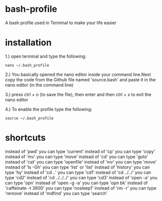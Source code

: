 # bash-profile
A bash profile used in Terminal to make your life easier

# installation

1.) open terminal and type the following: 

<code>nano ~/.bash_profile</code>

2.) You basically opened the nano editor inside your command line.Next copy the code from the Github file named 'source.bash' and paste it in the nano editor (in the command line) 

3.) press ctrl + o (to save the file), then enter and then ctrl + x to exit the nano editor 

4.) To enable the profile type the following: 

<code>source ~/.bash_profile</code>

# shortcuts

instead of 'pwd' you can type 'current'
instead of 'cp' you can type 'copy'
instead of 'mv' you can type 'move'
instead of 'cd' you can type 'goto'
instead of 'cat' you can type 'openfile'
instead of 'mv' you can type 'move'
instead of 'ls -Gh' you can type 'list' or 'list'
instead of 'history' you can type 'hy'
instead of 'cd ..' you can type 'cd1'
instead of 'cd ../../' you can type 'cd2'
instead of 'cd ../../../' you can type 'cd3'
instead of 'open -a' you can type 'opn'
instead of 'open -g -a' you can type 'opn bk'
instead of 'caffeinate -t 3600' you can type 'nosleep1'
instead of 'rm -r' you can type 'remove'
instead of 'mdfind' you can type 'search'
